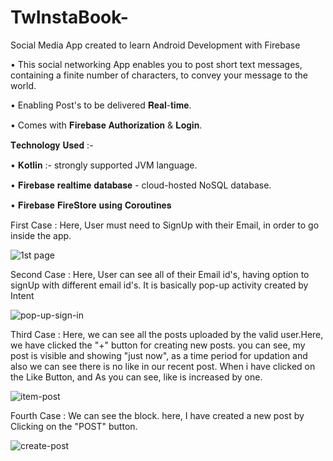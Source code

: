 # TwInstaBook-
Social Media App created to learn Android Development with Firebase

• This social networking App enables you to post short text messages, containing a finite number of characters, to convey your message to the world.

• Enabling Post's to be delivered 𝐑𝐞𝐚𝐥-𝐭𝐢𝐦𝐞.

• Comes with 𝐅𝐢𝐫𝐞𝐛𝐚𝐬𝐞 𝐀𝐮𝐭𝐡𝐨𝐫𝐢𝐳𝐚𝐭𝐢𝐨𝐧 & 𝐋𝐨𝐠𝐢𝐧.

𝐓𝐞𝐜𝐡𝐧𝐨𝐥𝐨𝐠𝐲 𝐔𝐬𝐞𝐝 :-

• 𝐊𝐨𝐭𝐥𝐢𝐧 :- strongly supported JVM language.

• 𝐅𝐢𝐫𝐞𝐛𝐚𝐬𝐞 𝐫𝐞𝐚𝐥𝐭𝐢𝐦𝐞 𝐝𝐚𝐭𝐚𝐛𝐚𝐬𝐞 - cloud-hosted NoSQL database.

• 𝐅𝐢𝐫𝐞𝐛𝐚𝐬𝐞 𝐅𝐢𝐫𝐞𝐒𝐭𝐨𝐫𝐞 𝐮𝐬𝐢𝐧𝐠 𝐂𝐨𝐫𝐨𝐮𝐭𝐢𝐧𝐞𝐬


First Case : Here, User must need to SignUp with their Email, in order to go inside the app.


![1st page](https://user-images.githubusercontent.com/62170581/125301731-e4c1f900-e348-11eb-9805-f04b89c233b3.jpeg)

Second Case : Here, User can see all of their Email id's, having option to signUp with different email id's. It is basically pop-up activity created by Intent


![pop-up-sign-in](https://user-images.githubusercontent.com/62170581/125302202-5ac66000-e349-11eb-843e-52a1ca9d5cd6.jpeg)


Third Case : Here, we can see all the posts uploaded by the valid user.Here, we have clicked the "+" button for creating new posts. you can see, my post is visible and showing "just now", as a time period for updation and also we can see there is no like in our recent post. When i have clicked on the Like Button, and As you can see, like is increased by one.



![item-post](https://user-images.githubusercontent.com/62170581/125302455-95c89380-e349-11eb-9067-495707ae40b4.jpeg)


Fourth Case :  We can see the block. here, I have created a new post by Clicking on the "POST" button.


![create-post](https://user-images.githubusercontent.com/62170581/125302537-abd65400-e349-11eb-86c1-fce5a9637eff.jpeg)







